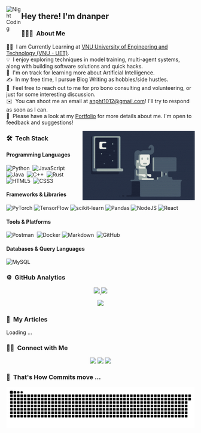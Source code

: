 <img alt="Night Coding" src="./assets/Hand%20Wave.gif" width='40' align="left"/><h2 align="left">Hey there! I'm dnanper</h2>

### 👨🏻‍💻 &nbsp;About Me

👨‍💻 &nbsp;I am Currently Learning at [VNU University of Engineering and Technology (VNU - UET)](https://uet.vnu.edu.vn/).\
💡 &nbsp;I enjoy exploring techniques in model training, multi-agent systems, along with building software solutions and quick hacks.\
🌱 &nbsp;I'm on track for learning more about Artificial Intelligence.\
✍️ &nbsp;In my free time, I pursue Blog Writing as hobbies/side hustles.\
💬 &nbsp;Feel free to reach out to me for pro bono consulting and volunteering, or just for some interesting discussion.\
✉️ &nbsp;You can shoot me an email at anpht1012@gmail.com! I'll try to respond as soon as I can.\
📄 &nbsp;Please have a look at my [Portfolio]() for more details about me. I'm open to feedback and suggestions!

<img alt="Night Coding" src="https://raw.githubusercontent.com/AVS1508/AVS1508/master/assets/Night-Coding.gif" align="right"/>

### 🛠 &nbsp;Tech Stack

#### Programming Languages

![Python](https://img.shields.io/badge/python-3670A0?style=for-the-badge&logo=python&logoColor=ffdd54)&nbsp;
![JavaScript](https://img.shields.io/badge/javascript-%23323330.svg?style=for-the-badge&logo=javascript&logoColor=%23F7DF1E)&nbsp;
![Java](https://img.shields.io/badge/java-%23ED8B00.svg?style=for-the-badge&logo=java&logoColor=white)&nbsp;
![C++](https://img.shields.io/badge/c++-%2300599C.svg?style=for-the-badge&logo=c%2B%2B&logoColor=white)&nbsp;
![Rust](https://img.shields.io/badge/rust-%23000000.svg?style=for-the-badge&logo=rust&logoColor=white)
![HTML5](https://img.shields.io/badge/html5-%23E34F26.svg?style=for-the-badge&logo=html5&logoColor=white)&nbsp;
![CSS3](https://img.shields.io/badge/css3-%231572B6.svg?style=for-the-badge&logo=css3&logoColor=white)&nbsp;

#### Frameworks & Libraries

![PyTorch](https://img.shields.io/badge/PyTorch-%23EE4C2C.svg?style=for-the-badge&logo=PyTorch&logoColor=white)
![TensorFlow](https://img.shields.io/badge/TensorFlow-%23FF6F00.svg?style=for-the-badge&logo=TensorFlow&logoColor=white)
![scikit-learn](https://img.shields.io/badge/scikit--learn-%23F7931E.svg?style=for-the-badge&logo=scikit-learn&logoColor=white)
![Pandas](https://img.shields.io/badge/pandas-%23150458.svg?style=for-the-badge&logo=pandas&logoColor=white)
![NodeJS](https://img.shields.io/badge/node.js-6DA55F?style=for-the-badge&logo=node.js&logoColor=white)
![React](https://img.shields.io/badge/react-%2320232a.svg?style=for-the-badge&logo=react&logoColor=%2361DAFB)

#### Tools & Platforms

![Postman](https://img.shields.io/badge/Postman-FF6C37?style=for-the-badge&logo=postman&logoColor=white)&nbsp;
![Docker](https://img.shields.io/badge/docker-%230db7ed.svg?style=for-the-badge&logo=docker&logoColor=white)
![Markdown](https://img.shields.io/badge/markdown-%23000000.svg?style=for-the-badge&logo=markdown&logoColor=white)&nbsp;
![GitHub](https://img.shields.io/badge/github-%23121011.svg?style=for-the-badge&logo=github&logoColor=white)

#### Databases & Query Languages

![MySQL](https://img.shields.io/badge/mysql-4479A1.svg?style=for-the-badge&logo=mysql&logoColor=white)

### ⚙️ &nbsp;GitHub Analytics

<p align="center">
  <a href="https://github.com/dnanper">
    <img height="180em" src="https://github-readme-stats-eight-theta.vercel.app/api?username=dnanper&show_icons=true&theme=algolia&include_all_commits=true&count_private=true"/>
  </a>
  <a href="https://github.com/dnanper">
    <img height="180em" src="https://github-readme-stats-eight-theta.vercel.app/api/top-langs/?username=dnanper&layout=compact&langs_count=8&theme=algolia"/>
  </a>
</p>

<p align="center">
  <img height="180em" src="https://github-readme-streak-stats.herokuapp.com/?user=dnanper&theme=dark&hide_border=true"/>
</p>

### 📜 &nbsp;My Articles

Loading ...

### 🤝🏻 &nbsp;Connect with Me

<p align="center">
<a href="https://www.linkedin.com/in/anphantat/"><img src="https://img.shields.io/badge/-An%20Phan%20Tat-0077B5?style=flat&logo=Linkedin&logoColor=white"/></a>
<a href="mailto:anpt1012@gmail.com"><img src="https://img.shields.io/badge/-anpht1012-D14836?style=flat&logo=Gmail&logoColor=white"/></a>
<!-- <a href="https://www.instagram.com/aditya_kanoi123/"><img src="https://img.shields.io/badge/-Adityakanoi123-E4405F?style=flat&logo=Instagram&logoColor=white"/></a> -->
<a href="https://www.facebook.com/an.phantat.7/"><img src="https://img.shields.io/badge/-Tat%20An-1877F2?style=flat&logo=Facebook&logoColor=white"/></a>
</p>

### 🐍 &nbsp;That's How Commits move ...

<div align="center">
  <a href="https://github.com/dnanper/">
  <picture>
    <source media="(prefers-color-scheme: dark)" srcset="https://raw.githubusercontent.com/dnanper/dnanper/output/github-snake-dark.svg" />
    <source media="(prefers-color-scheme: light)" srcset="https://raw.githubusercontent.com/dnanper/dnanper/output/github-snake.svg" />
    <img alt="github-snake" src="https://raw.githubusercontent.com/dnanper/dnanper/output/github-snake.svg" />
  </picture>
</div>
